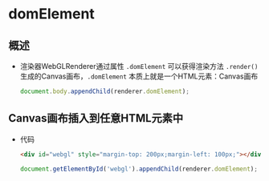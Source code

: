 # domElement

## 概述

+ 渲染器WebGLRenderer通过属性 `.domElement` 可以获得渲染方法 `.render()` 生成的Canvas画布，`.domElement` 本质上就是一个HTML元素：Canvas画布

  ```js
  document.body.appendChild(renderer.domElement);
  ```

## Canvas画布插入到任意HTML元素中

+ 代码

  ```html
  <div id="webgl" style="margin-top: 200px;margin-left: 100px;"></div>
  ```

  ```js
  document.getElementById('webgl').appendChild(renderer.domElement);
  ```
